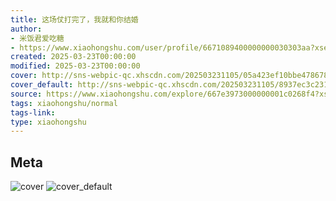 ```yaml
---
title: 这场仗打完了，我就和你结婚
author:
- 米饭君爱吃糖
- https://www.xiaohongshu.com/user/profile/6671089400000000030303aa?xsec_token=undefined
created: 2025-03-23T00:00:00
modified: 2025-03-23T00:00:00
cover: http://sns-webpic-qc.xhscdn.com/202503231105/05a423ef10bbe47867854d67cbc88bba/1040g008314iuo7cbls505pjh12a0u0ta2kbmh20!nc_n_webp_prv_1
cover_default: http://sns-webpic-qc.xhscdn.com/202503231105/8937ec3c231c811428e6efc6b83c4856/1040g008314iuo7cbls505pjh12a0u0ta2kbmh20!nc_n_webp_mw_1
source: https://www.xiaohongshu.com/explore/667e3973000000001c0268f4?xsec_token=ABYJR_QIX7aw4fvdd_cDJhVl9S7BsnCkKieV-qYzOxU_E=
tags: xiaohongshu/normal
tags-link:
type: xiaohongshu
---
```


## Meta

![cover](http://sns-webpic-qc.xhscdn.com/202503231105/05a423ef10bbe47867854d67cbc88bba/1040g008314iuo7cbls505pjh12a0u0ta2kbmh20!nc_n_webp_prv_1)
![cover_default](http://sns-webpic-qc.xhscdn.com/202503231105/8937ec3c231c811428e6efc6b83c4856/1040g008314iuo7cbls505pjh12a0u0ta2kbmh20!nc_n_webp_mw_1)
